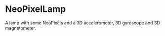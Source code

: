 # NeoPixelLamp
A lamp with some NeoPixels and a 3D accelerometer, 3D gyroscope and 3D magnetometer.
